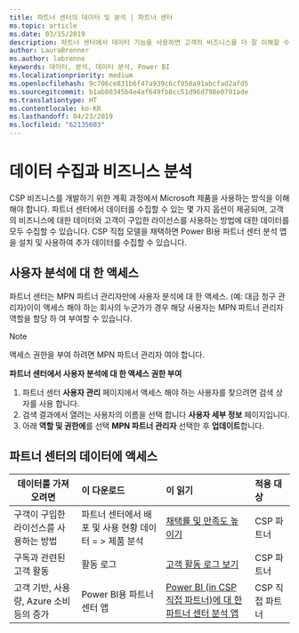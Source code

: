 ```yaml
---
title: 파트너 센터의 데이터 및 분석 | 파트너 센터
ms.topic: article
ms.date: 03/15/2019
description: 파트너 센터에서 데이터 기능을 사용하면 고객의 비즈니스를 더 잘 이해할 수 있습니다.
author: LauraBrenner
ms.author: labrenne
keywords: 데이터, 분석, 데이터 분석, Power BI
ms.localizationpriority: medium
ms.openlocfilehash: 9c706ce831b6f47a939c6cf958a91abcfad2afd5
ms.sourcegitcommit: b1ab80345b4e4af649fb8cc51d96d798e0791ade
ms.translationtype: HT
ms.contentlocale: ko-KR
ms.lasthandoff: 04/23/2019
ms.locfileid: "62135603"
---
```

# <a name="get-data-and-analyze-your-business"></a>데이터 수집과 비즈니스 분석 

CSP 비즈니스를 개발하기 위한 계획 과정에서 Microsoft 제품을 사용하는 방식을 이해해야 합니다. 파트너 센터에서 데이터를 수집할 수 있는 몇 가지 옵션이 제공되며, 고객의 비즈니스에 대한 데이터와 고객이 구입한 라이선스를 사용하는 방법에 대한 데이터를 모두 수집할 수 있습니다. CSP 직접 모델을 채택하면 Power BI용 파트너 센터 분석 앱을 설치 및 사용하여 추가 데이터를 수집할 수 있습니다.

## <a name="access-to-user-analytics"></a>사용자 분석에 대 한 액세스

파트너 센터는 MPN 파트너 관리자만에 사용자 분석에 대 한 액세스. (예: 대금 청구 관리자)이이 액세스 해야 하는 회사의 누군가가 경우 해당 사용자는 MPN 파트너 관리자 역할을 할당 하 여 부여할 수 있습니다.

>[!NOTE] 
>액세스 권한을 부여 하려면 MPN 파트너 관리자 여야 합니다.

**파트너 센터에서 사용자 분석에 대 한 액세스 권한 부여** 

1.  파트너 센터 **사용자 관리** 페이지에서 액세스 해야 하는 사용자를 찾으려면 검색 상자를 사용 합니다.
2.  검색 결과에서 열려는 사용자의 이름을 선택 합니다 **사용자 세부 정보** 페이지입니다.
3.  아래 **역할 및 권한에**를 선택 **MPN 파트너 관리자** 선택한 후 **업데이트**합니다.

 
## <a name="access-data-in-partner-center"></a>파트너 센터의 데이터에 액세스

|**데이터를 가져오려면**   |**이 다운로드**   |**이 읽기**   | **적용 대상**    |
|---------------------|:-----------------------|:---------------|:--------------|
|구객이 구입한 라이선스를 사용하는 방법   |파트너 센터에서 배포 및 사용 현황 데이터 = > 제품 분석   |[채택률 및 만족도 높이기](increasing-adoption-and-satisfaction.md)|CSP 파트너|
|구독과 관련된 고객 활동   |활동 로그   |[고객 활동 로그 보기](activity-logs.md)|CSP 파트너   |
|고객 기반, 사용량, Azure 소비 등의 증가   |Power BI용 파트너 센터 앱   |[Power BI (in CSP 직접 파트너)에 대 한 파트너 센터 분석 앱](power-bi-app-for-direct-partners.md)|CSP 직접 파트너|






